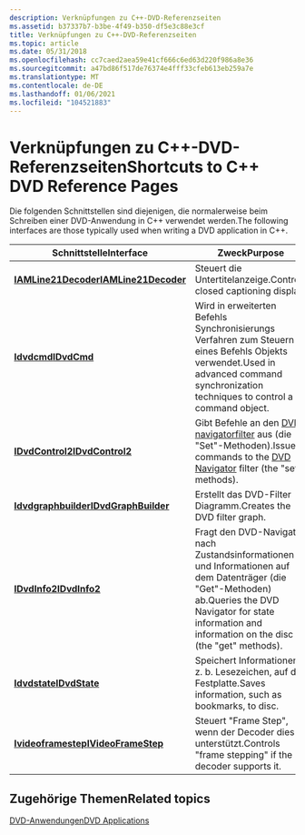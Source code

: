 ```yaml
---
description: Verknüpfungen zu C++-DVD-Referenzseiten
ms.assetid: b37337b7-b3be-4f49-b350-df5e3c88e3cf
title: Verknüpfungen zu C++-DVD-Referenzseiten
ms.topic: article
ms.date: 05/31/2018
ms.openlocfilehash: cc7caed2aea59e41cf666c6ed63d220f986a8e36
ms.sourcegitcommit: a47bd86f517de76374e4fff33cfeb613eb259a7e
ms.translationtype: MT
ms.contentlocale: de-DE
ms.lasthandoff: 01/06/2021
ms.locfileid: "104521883"
---
```

# <a name="shortcuts-to-c-dvd-reference-pages"></a><span data-ttu-id="a7cf8-103">Verknüpfungen zu C++-DVD-Referenzseiten</span><span class="sxs-lookup"><span data-stu-id="a7cf8-103">Shortcuts to C++ DVD Reference Pages</span></span>

<span data-ttu-id="a7cf8-104">Die folgenden Schnittstellen sind diejenigen, die normalerweise beim Schreiben einer DVD-Anwendung in C++ verwendet werden.</span><span class="sxs-lookup"><span data-stu-id="a7cf8-104">The following interfaces are those typically used when writing a DVD application in C++.</span></span>



| <span data-ttu-id="a7cf8-105">Schnittstelle</span><span class="sxs-lookup"><span data-stu-id="a7cf8-105">Interface</span></span>                                    | <span data-ttu-id="a7cf8-106">Zweck</span><span class="sxs-lookup"><span data-stu-id="a7cf8-106">Purpose</span></span>                                                                                          |
|----------------------------------------------|--------------------------------------------------------------------------------------------------|
| [<span data-ttu-id="a7cf8-107">**IAMLine21Decoder**</span><span class="sxs-lookup"><span data-stu-id="a7cf8-107">**IAMLine21Decoder**</span></span>](/previous-versions/windows/desktop/api/il21dec/nn-il21dec-iamline21decoder) | <span data-ttu-id="a7cf8-108">Steuert die Untertitelanzeige.</span><span class="sxs-lookup"><span data-stu-id="a7cf8-108">Controls closed captioning display.</span></span>                                                              |
| [<span data-ttu-id="a7cf8-109">**Idvdcmd**</span><span class="sxs-lookup"><span data-stu-id="a7cf8-109">**IDvdCmd**</span></span>](/windows/desktop/api/Strmif/nn-strmif-idvdcmd)                   | <span data-ttu-id="a7cf8-110">Wird in erweiterten Befehls Synchronisierungs Verfahren zum Steuern eines Befehls Objekts verwendet.</span><span class="sxs-lookup"><span data-stu-id="a7cf8-110">Used in advanced command synchronization techniques to control a command object.</span></span>                 |
| [<span data-ttu-id="a7cf8-111">**IDvdControl2**</span><span class="sxs-lookup"><span data-stu-id="a7cf8-111">**IDvdControl2**</span></span>](/windows/desktop/api/Strmif/nn-strmif-idvdcontrol2)         | <span data-ttu-id="a7cf8-112">Gibt Befehle an den [DVD-navigatorfilter](dvd-navigator-filter.md) aus (die "Set"-Methoden).</span><span class="sxs-lookup"><span data-stu-id="a7cf8-112">Issues commands to the [DVD Navigator](dvd-navigator-filter.md) filter (the "set" methods).</span></span>     |
| [<span data-ttu-id="a7cf8-113">**Idvdgraphbuilder**</span><span class="sxs-lookup"><span data-stu-id="a7cf8-113">**IDvdGraphBuilder**</span></span>](/windows/desktop/api/Strmif/nn-strmif-idvdgraphbuilder) | <span data-ttu-id="a7cf8-114">Erstellt das DVD-Filter Diagramm.</span><span class="sxs-lookup"><span data-stu-id="a7cf8-114">Creates the DVD filter graph.</span></span>                                                                    |
| [<span data-ttu-id="a7cf8-115">**IDvdInfo2**</span><span class="sxs-lookup"><span data-stu-id="a7cf8-115">**IDvdInfo2**</span></span>](/windows/desktop/api/Strmif/nn-strmif-idvdinfo2)               | <span data-ttu-id="a7cf8-116">Fragt den DVD-Navigator nach Zustandsinformationen und Informationen auf dem Datenträger (die "Get"-Methoden) ab.</span><span class="sxs-lookup"><span data-stu-id="a7cf8-116">Queries the DVD Navigator for state information and information on the disc (the "get" methods).</span></span> |
| [<span data-ttu-id="a7cf8-117">**Idvdstate**</span><span class="sxs-lookup"><span data-stu-id="a7cf8-117">**IDvdState**</span></span>](/windows/desktop/api/Strmif/nn-strmif-idvdstate)               | <span data-ttu-id="a7cf8-118">Speichert Informationen, z. b. Lesezeichen, auf der Festplatte.</span><span class="sxs-lookup"><span data-stu-id="a7cf8-118">Saves information, such as bookmarks, to disc.</span></span>                                                   |
| [<span data-ttu-id="a7cf8-119">**Ivideoframestep**</span><span class="sxs-lookup"><span data-stu-id="a7cf8-119">**IVideoFrameStep**</span></span>](/windows/desktop/api/Strmif/nn-strmif-ivideoframestep)   | <span data-ttu-id="a7cf8-120">Steuert "Frame Step", wenn der Decoder dies unterstützt.</span><span class="sxs-lookup"><span data-stu-id="a7cf8-120">Controls "frame stepping" if the decoder supports it.</span></span>                                            |



 

## <a name="related-topics"></a><span data-ttu-id="a7cf8-121">Zugehörige Themen</span><span class="sxs-lookup"><span data-stu-id="a7cf8-121">Related topics</span></span>

<dl> <dt>

[<span data-ttu-id="a7cf8-122">DVD-Anwendungen</span><span class="sxs-lookup"><span data-stu-id="a7cf8-122">DVD Applications</span></span>](dvd-applications.md)
</dt> </dl>

 

 



